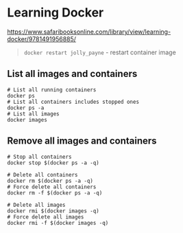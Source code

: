 # Learning Docker

https://www.safaribooksonline.com/library/view/learning-docker/9781491956885/


> `docker restart jolly_payne` - restart container image

## List all images and containers

```
# List all running containers
docker ps
# List all containers includes stopped ones
docker ps -a
# List all images
docker images
```

## Remove all images and containers

```
# Stop all containers
docker stop $(docker ps -a -q)

# Delete all containers
docker rm $(docker ps -a -q)
# Force delete all containers
docker rm -f $(docker ps -a -q)

# Delete all images
docker rmi $(docker images -q)
# Force delete all images
docker rmi -f $(docker images -q)
```
